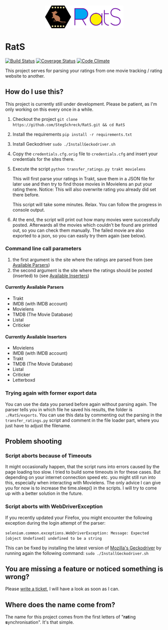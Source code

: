 <p align="center">
  <img src="https://github.com/StegSchreck/RatS/blob/master/RatS/img/RatS.png" width="250px">
</p>

# RatS

[![Build Status](https://travis-ci.org/StegSchreck/RatS.svg?branch=master)](https://travis-ci.org/StegSchreck/RatS)
[![Coverage Status](https://coveralls.io/repos/github/StegSchreck/RatS/badge.svg?branch=master)](https://coveralls.io/github/StegSchreck/RatS?branch=master)
[![Code Climate](https://codeclimate.com/github/StegSchreck/RatS/badges/gpa.svg)](https://codeclimate.com/github/StegSchreck/RatS)

This project serves for parsing your ratings from one movie tracking / rating website to another.

## How do I use this?

This project is currently still under development. Please be patient, as I'm only working on this every once in a while.

1. Checkout the project
    `git clone https://github.com/StegSchreck/RatS.git && cd RatS`
1. Install the requirements
    `pip install -r requirements.txt`
1. Install Geckodriver
    `sudo ./InstallGeckodriver.sh`
1. Copy the `credentials.cfg.orig` file to `credentials.cfg` and insert your credentials for the sites there.
1. Execute the script
    `python transfer_ratings.py trakt movielens`

    This will first parse your ratings in Trakt, save them in a JSON file for later use and then try to find those movies in Movielens an put your rating there. Notice: This will also overwrite rating you already did set there before.

    This script will take some minutes. Relax. You can follow the progress in console output.
1. At the end, the script will print out how many movies were successfully posted. Afterwards all the movies which couldn't be found are printed out, so you can check them manually. The failed movie are also exported to a json, so you can easily try them again (see below).

### Command line call parameters

1. the first argument is the site where the ratings are parsed from (see [Available Parsers](#parsers))
1. the second argument is the site where the ratings should be posted (inserted) to (see [Available Inserters](#inserters))

<a name="parsers"></a>

#### Currently Available Parsers

* Trakt
* IMDB (with IMDB account)
* Movielens
* TMDB (The Movie Database)
* Listal
* Criticker

<a name="inserters"></a>

#### Currently Available Inserters

* Movielens
* IMDB (with IMDB account)
* Trakt
* TMDB (The Movie Database)
* Listal
* Criticker
* Letterboxd

### Trying again with former export data

You can use the data you parsed before again without parsing again. The parser tells you in which file he saved his results, the folder is `./RatS/exports`. You can use this data by commenting out the parsing in the `transfer_ratings.py` script and comment in the file loader part, where you just have to adjust the filename.

## Problem shooting

### Script aborts because of Timeouts

It might occasionally happen, that the script runs into errors caused by the page loading too slow. I tried to build some timeouts in for these cases. But depending on your internet connection speed etc. you might still run into this, especially when interacting with Movielens. The only advice I can give you for now is to increase the time.sleep() in the scripts. I will try to come up with a better solution in the future.

### Script aborts with WebDriverException

If you recently updated your Firefox, you might encounter the following exception during the login attempt of the parser:

`selenium.common.exceptions.WebDriverException: Message: Expected [object Undefined] undefined to be a string`

This can be fixed by installing the latest version of [Mozilla's Geckodriver](https://github.com/mozilla/geckodriver) by running again the following command:
    `sudo ./InstallGeckodriver.sh`


## You are missing a feature or noticed something is wrong?

Please [write a ticket](https://github.com/StegSchreck/RatS/issues/new), I will have a look as soon as I can.

## Where does the name come from?

The name for this project comes from the first letters of "**rat**ing **s**ynchronisation". It's that simple.
